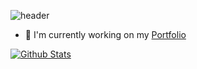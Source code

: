 ![header](https://capsule-render.vercel.app/api?type=shark&color=random&height=200&section=header&text=😋&animation=fadeIn&fontAlign=80&fontAlignY=35)

<!--
- 📫 How to reach me: Eeeer...
-->
- 🔭 I'm currently working on my [Portfolio](https://github.com/SvLowman/portfolio-website)

<!-- - 🌱 I’m currently looking for a job (find me on [LinkedIn](https://www.linkedin.com/in/sven-lohmann-90a268205/)) -->

[![Github Stats](https://github-readme-stats.vercel.app/api?username=SvLowman&show_icons=true&hide=stars)](https://github.com/anuraghazra/github-readme-stats)
<!--
[![GitHub Streak](https://github-readme-streak-stats.herokuapp.com/?user=SvLowman&theme=default)](https://github.com/DenverCoder1/github-readme-streak-stats)
-->
